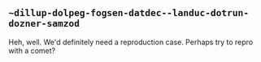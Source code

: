 ## `~dillup-dolpeg-fogsen-datdec--landuc-dotrun-dozner-samzod`
Heh, well. We'd definitely need a reproduction case. Perhaps try to repro with a comet? 